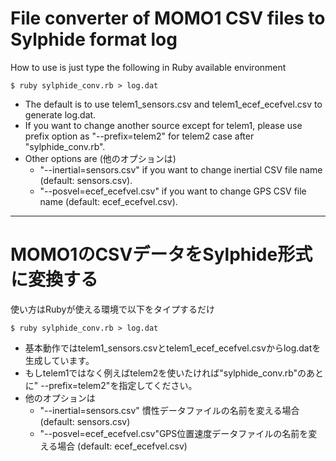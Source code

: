 File converter of MOMO1 CSV files to Sylphide format log
=============

How to use is just type the following in Ruby available environment

```shell
$ ruby sylphide_conv.rb > log.dat
```

* The default is to use telem1_sensors.csv and telem1_ecef_ecefvel.csv to generate log.dat.
* If you want to change another source except for telem1, please use prefix option as "--prefix=telem2" for telem2 case after "sylphide_conv.rb".
* Other options are (他のオプションは)
  * "--inertial=sensors.csv" if you want to change inertial CSV file name (default: sensors.csv). 
  * "--posvel=ecef_ecefvel.csv" if you want to change GPS CSV file name (default: ecef_ecefvel.csv).

-------------

MOMO1のCSVデータをSylphide形式に変換する
=============

使い方はRubyが使える環境で以下をタイプするだけ

```shell
$ ruby sylphide_conv.rb > log.dat
```

* 基本動作ではtelem1_sensors.csvとtelem1_ecef_ecefvel.csvからlog.datを生成しています。
* もしtelem1ではなく例えばtelem2を使いたければ"sylphide_conv.rb"のあとに" --prefix=telem2"を指定してください。
* 他のオプションは
  * "--inertial=sensors.csv" 慣性データファイルの名前を変える場合 (default: sensors.csv) 
  * "--posvel=ecef_ecefvel.csv"GPS位置速度データファイルの名前を変える場合 (default: ecef_ecefvel.csv)
